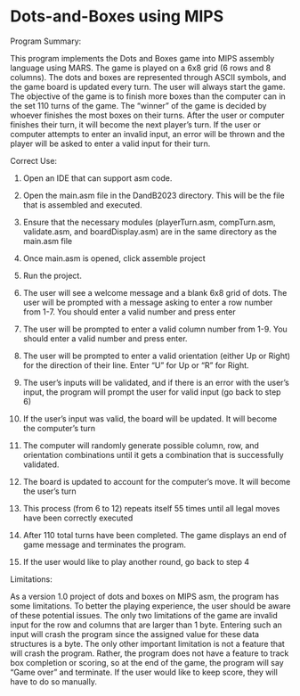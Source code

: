 # Dots-and-Boxes using MIPS

Program Summary:

This program implements the Dots and Boxes game into MIPS assembly
language using MARS. The game is played on a 6x8 grid (6 rows and 8 columns). The
dots and boxes are represented through ASCII symbols, and the game board is
updated every turn. The user will always start the game. The objective of the game is to
finish more boxes than the computer can in the set 110 turns of the game. The “winner”
of the game is decided by whoever finishes the most boxes on their turns. After the user
or computer finishes their turn, it will become the next player’s turn. If the user or
computer attempts to enter an invalid input, an error will be thrown and the player will be
asked to enter a valid input for their turn.

Correct Use:

1. Open an IDE that can support asm code.
2. Open the main.asm file in the DandB2023 directory. This will be the file that is
assembled and executed.
3. Ensure that the necessary modules (playerTurn.asm, compTurn.asm,
validate.asm, and boardDisplay.asm) are in the same directory as the main.asm
file
4. Once main.asm is opened, click assemble project

5. Run the project.
6. The user will see a welcome message and a blank 6x8 grid of dots. The user will
be prompted with a message asking to enter a row number from 1-7. You should
enter a valid number and press enter
7. The user will be prompted to enter a valid column number from 1-9. You should
enter a valid number and press enter.
8. The user will be prompted to enter a valid orientation (either Up or Right) for the
direction of their line. Enter “U” for Up or “R” for Right.
9. The user’s inputs will be validated, and if there is an error with the user’s input,
the program will prompt the user for valid input (go back to step 6)
10. If the user’s input was valid, the board will be updated. It will become the
computer’s turn
11. The computer will randomly generate possible column, row, and orientation
combinations until it gets a combination that is successfully validated.
12. The board is updated to account for the computer’s move. It will become the
user’s turn
13. This process (from 6 to 12) repeats itself 55 times until all legal moves have been
correctly executed
14. After 110 total turns have been completed. The game displays an end of game
message and terminates the program.
15. If the user would like to play another round, go back to step 4

Limitations:

As a version 1.0 project of dots and boxes on MIPS asm, the program has some
limitations. To better the playing experience, the user should be aware of these potential
issues. The only two limitations of the game are invalid input for the row and columns
that are larger than 1 byte. Entering such an input will crash the program since the
assigned value for these data structures is a byte. The only other important limitation is
not a feature that will crash the program. Rather, the program does not have a feature
to track box completion or scoring, so at the end of the game, the program will say
“Game over” and terminate. If the user would like to keep score, they will have to do so
manually.
